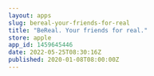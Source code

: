```yaml
---
layout: apps
slug: bereal-your-friends-for-real
title: "BeReal. Your friends for real."
store: apple
app_id: 1459645446
date: 2022-05-25T08:30:16Z
published: 2020-01-08T08:00:00Z
---
```

